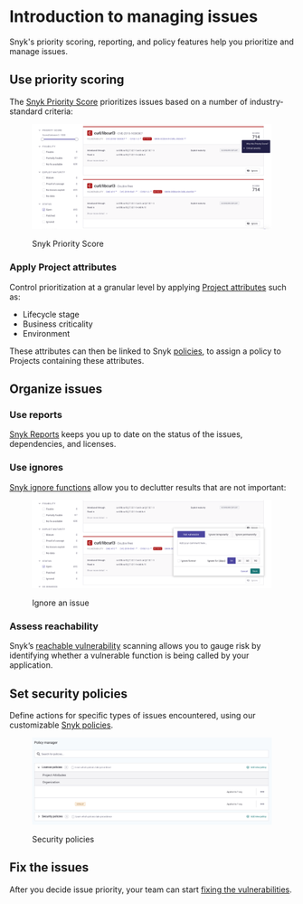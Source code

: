 # Introduction to managing issues

Snyk's priority scoring, reporting, and policy features help you prioritize and manage issues.

## Use priority scoring

The [Snyk Priority Score](issue-management/priority-score.md) prioritizes issues based on a number of industry-standard criteria:

<div align="left">

<figure><img src="../.gitbook/assets/image (121) (1).png" alt="Snyk Priority Score"><figcaption><p>Snyk Priority Score</p></figcaption></figure>

</div>

### Apply Project attributes <a href="#h.r3thgse7qt7n" id="h.r3thgse7qt7n"></a>

Control prioritization at a granular level by applying [Project attributes](introduction-to-snyk-projects/project-attributes.md) such as:

* Lifecycle stage
* Business criticality
* Environment

These attributes can then be linked to Snyk [policies](policies/), to assign a policy to Projects containing these attributes.

## Organize issues

### Use reports

[Snyk Reports](reporting/legacy-reports/) keeps you up to date on the status of the issues, dependencies, and licenses.

### Use ignores

[Snyk ignore functions](issue-management/ignore-issues.md) allow you to declutter results that are not important:

<div align="left">

<figure><img src="../.gitbook/assets/image (303) (1).png" alt="Ignore an issue"><figcaption><p>Ignore an issue</p></figcaption></figure>

</div>

### Assess reachability <a href="#h.ts3kx23p4m7p" id="h.ts3kx23p4m7p"></a>

Snyk’s [reachable vulnerability](issue-management/reachable-vulnerabilities.md) scanning allows you to gauge risk by identifying whether a vulnerable function is being called by your application.

## Set security policies

Define actions for specific types of issues encountered, using our customizable [Snyk policies](policies/).

<div align="left">

<figure><img src="../.gitbook/assets/image (112) (1) (1) (1) (1) (1) (1) (1) (1) (1) (1) (2) (1) (2) (1).png" alt="Security policies"><figcaption><p>Security policies</p></figcaption></figure>

</div>

## Fix the issues

After you decide issue priority, your team can start [fixing the vulnerabilities](../scan-application-code/snyk-open-source/starting-to-fix-vulnerabilities/).
